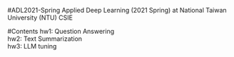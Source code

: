 #ADL2021-Spring
Applied Deep Learning (2021 Spring) at National Taiwan University (NTU) CSIE

#Contents
hw1: Question Answering\
hw2: Text Summarization\
hw3: LLM tuning
